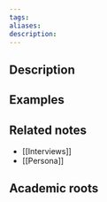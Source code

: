 ```yaml
---
tags: 
aliases: 
description:
---
```


## Description


## Examples 


## Related notes 
- [[Interviews]]
- [[Persona]]
## Academic roots
